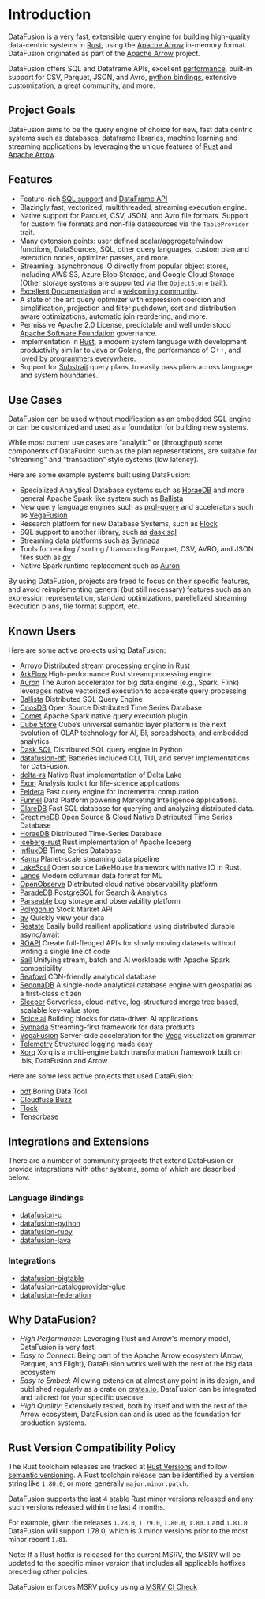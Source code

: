 <!---
  Licensed to the Apache Software Foundation (ASF) under one
  or more contributor license agreements.  See the NOTICE file
  distributed with this work for additional information
  regarding copyright ownership.  The ASF licenses this file
  to you under the Apache License, Version 2.0 (the
  "License"); you may not use this file except in compliance
  with the License.  You may obtain a copy of the License at

    http://www.apache.org/licenses/LICENSE-2.0

  Unless required by applicable law or agreed to in writing,
  software distributed under the License is distributed on an
  "AS IS" BASIS, WITHOUT WARRANTIES OR CONDITIONS OF ANY
  KIND, either express or implied.  See the License for the
  specific language governing permissions and limitations
  under the License.
-->

# Introduction

DataFusion is a very fast, extensible query engine for building
high-quality data-centric systems in [Rust](http://rustlang.org),
using the [Apache Arrow](https://arrow.apache.org) in-memory format.
DataFusion originated as part of the [Apache Arrow](https://arrow.apache.org/)
project.

DataFusion offers SQL and Dataframe APIs, excellent [performance](https://benchmark.clickhouse.com/), built-in support for CSV, Parquet, JSON, and Avro, [python bindings], extensive customization, a great community, and more.

[python bindings]: https://github.com/apache/datafusion-python

## Project Goals

DataFusion aims to be the query engine of choice for new, fast
data centric systems such as databases, dataframe libraries, machine
learning and streaming applications by leveraging the unique features
of [Rust](https://www.rust-lang.org/) and [Apache
Arrow](https://arrow.apache.org/).

## Features

- Feature-rich [SQL support](https://datafusion.apache.org/user-guide/sql/index.html) and [DataFrame API](https://datafusion.apache.org/user-guide/dataframe.html)
- Blazingly fast, vectorized, multithreaded, streaming execution engine.
- Native support for Parquet, CSV, JSON, and Avro file formats. Support
  for custom file formats and non-file datasources via the `TableProvider` trait.
- Many extension points: user defined scalar/aggregate/window functions, DataSources, SQL,
  other query languages, custom plan and execution nodes, optimizer passes, and more.
- Streaming, asynchronous IO directly from popular object stores, including AWS S3,
  Azure Blob Storage, and Google Cloud Storage (Other storage systems are supported via the
  `ObjectStore` trait).
- [Excellent Documentation](https://docs.rs/datafusion/latest) and a
  [welcoming community](https://datafusion.apache.org/contributor-guide/communication.html).
- A state of the art query optimizer with expression coercion and
  simplification, projection and filter pushdown, sort and distribution
  aware optimizations, automatic join reordering, and more.
- Permissive Apache 2.0 License, predictable and well understood
  [Apache Software Foundation](https://www.apache.org/) governance.
- Implementation in [Rust](https://www.rust-lang.org/), a modern
  system language with development productivity similar to Java or
  Golang, the performance of C++, and [loved by programmers
  everywhere](https://insights.stackoverflow.com/survey/2021#technology-most-loved-dreaded-and-wanted).
- Support for [Substrait](https://substrait.io/) query plans, to
  easily pass plans across language and system boundaries.

## Use Cases

DataFusion can be used without modification as an embedded SQL
engine or can be customized and used as a foundation for
building new systems.

While most current use cases are "analytic" or (throughput) some
components of DataFusion such as the plan representations, are
suitable for "streaming" and "transaction" style systems (low
latency).

Here are some example systems built using DataFusion:

- Specialized Analytical Database systems such as [HoraeDB] and more general Apache Spark like system such as [Ballista]
- New query language engines such as [prql-query] and accelerators such as [VegaFusion]
- Research platform for new Database Systems, such as [Flock]
- SQL support to another library, such as [dask sql]
- Streaming data platforms such as [Synnada]
- Tools for reading / sorting / transcoding Parquet, CSV, AVRO, and JSON files such as [qv]
- Native Spark runtime replacement such as [Auron]

By using DataFusion, projects are freed to focus on their specific
features, and avoid reimplementing general (but still necessary)
features such as an expression representation, standard optimizations,
parellelized streaming execution plans, file format support, etc.

## Known Users

Here are some active projects using DataFusion:

 <!-- "Active" means github repositories that had at least one commit in the last 6 months -->

- [Arroyo](https://github.com/ArroyoSystems/arroyo) Distributed stream processing engine in Rust
- [ArkFlow](https://github.com/arkflow-rs/arkflow) High-performance Rust stream processing engine
- [Auron] The Auron accelerator for big data engine (e.g., Spark, Flink) leverages native vectorized execution to accelerate query processing
- [Ballista] Distributed SQL Query Engine
- [CnosDB] Open Source Distributed Time Series Database
- [Comet](https://github.com/apache/datafusion-comet) Apache Spark native query execution plugin
- [Cube Store] Cube’s universal semantic layer platform is the next evolution of OLAP technology for AI, BI, spreadsheets, and embedded analytics
- [Dask SQL] Distributed SQL query engine in Python
- [datafusion-dft](https://github.com/datafusion-contrib/datafusion-dft) Batteries included CLI, TUI, and server implementations for DataFusion.
- [delta-rs] Native Rust implementation of Delta Lake
- [Exon](https://github.com/wheretrue/exon) Analysis toolkit for life-science applications
- [Feldera](https://github.com/feldera/feldera) Fast query engine for incremental computation
- [Funnel](https://funnel.io/) Data Platform powering Marketing Intelligence applications.
- [GlareDB](https://github.com/GlareDB/glaredb) Fast SQL database for querying and analyzing distributed data.
- [GreptimeDB] Open Source & Cloud Native Distributed Time Series Database
- [HoraeDB] Distributed Time-Series Database
- [Iceberg-rust](https://github.com/apache/iceberg-rust) Rust implementation of Apache Iceberg
- [InfluxDB] Time Series Database
- [Kamu] Planet-scale streaming data pipeline
- [LakeSoul](https://github.com/lakesoul-io/LakeSoul) Open source LakeHouse framework with native IO in Rust.
- [Lance](https://github.com/lancedb/lance) Modern columnar data format for ML
- [OpenObserve] Distributed cloud native observability platform
- [ParadeDB](https://github.com/paradedb/paradedb) PostgreSQL for Search & Analytics
- [Parseable] Log storage and observability platform
- [Polygon.io](https://polygon.io/) Stock Market API
- [qv] Quickly view your data
- [Restate](https://github.com/restatedev) Easily build resilient applications using distributed durable async/await
- [ROAPI] Create full-fledged APIs for slowly moving datasets without writing a single line of code
- [Sail](https://github.com/lakehq/sail) Unifying stream, batch and AI workloads with Apache Spark compatibility
- [Seafowl] CDN-friendly analytical database
- [SedonaDB](https://github.com/apache/sedona-db) A single-node analytical database engine with geospatial as a first-class citizen
- [Sleeper](https://github.com/gchq/sleeper) Serverless, cloud-native, log-structured merge tree based, scalable key-value store
- [Spice.ai] Building blocks for data-driven AI applications
- [Synnada] Streaming-first framework for data products
- [VegaFusion] Server-side acceleration for the [Vega](https://vega.github.io/) visualization grammar
- [Telemetry](https://telemetry.sh/) Structured logging made easy
- [Xorq](https://github.com/xorq-labs/xorq/) Xorq is a multi-engine batch transformation framework built on Ibis, DataFusion and Arrow

Here are some less active projects that used DataFusion:

- [bdt](https://github.com/datafusion-contrib/bdt) Boring Data Tool
- [Cloudfuse Buzz]
- [Flock]
- [Tensorbase]

[ballista]: https://github.com/apache/datafusion-ballista
[auron]: https://github.com/apache/auron
[cloudfuse buzz]: https://github.com/cloudfuse-io/buzz-rust
[cnosdb]: https://github.com/cnosdb/cnosdb
[cube store]: https://github.com/cube-js/cube.js/tree/master/rust
[dask sql]: https://github.com/dask-contrib/dask-sql
[datafusion-tui]: https://github.com/datafusion-contrib/datafusion-tui
[delta-rs]: https://github.com/delta-io/delta-rs
[flock]: https://github.com/flock-lab/flock
[kamu]: https://github.com/kamu-data/kamu-cli
[greptimedb]: https://github.com/GreptimeTeam/greptimedb
[horaedb]: https://github.com/apache/incubator-horaedb
[influxdb]: https://github.com/influxdata/influxdb
[openobserve]: https://github.com/openobserve/openobserve
[parseable]: https://github.com/parseablehq/parseable
[prql-query]: https://github.com/prql/prql-query
[qv]: https://github.com/timvw/qv
[roapi]: https://github.com/roapi/roapi
[seafowl]: https://github.com/splitgraph/seafowl
[spice.ai]: https://github.com/spiceai/spiceai
[synnada]: https://synnada.ai/
[tensorbase]: https://github.com/tensorbase/tensorbase
[vegafusion]: https://vegafusion.io/ "if you know of another project, please submit a PR to add a link!"

## Integrations and Extensions

There are a number of community projects that extend DataFusion or
provide integrations with other systems, some of which are described below:

### Language Bindings

- [datafusion-c](https://github.com/datafusion-contrib/datafusion-c)
- [datafusion-python](https://github.com/apache/datafusion-python)
- [datafusion-ruby](https://github.com/datafusion-contrib/datafusion-ruby)
- [datafusion-java](https://github.com/datafusion-contrib/datafusion-java)

### Integrations

- [datafusion-bigtable](https://github.com/datafusion-contrib/datafusion-bigtable)
- [datafusion-catalogprovider-glue](https://github.com/datafusion-contrib/datafusion-catalogprovider-glue)
- [datafusion-federation](https://github.com/datafusion-contrib/datafusion-federation)

## Why DataFusion?

- _High Performance_: Leveraging Rust and Arrow's memory model, DataFusion is very fast.
- _Easy to Connect_: Being part of the Apache Arrow ecosystem (Arrow, Parquet, and Flight), DataFusion works well with the rest of the big data ecosystem
- _Easy to Embed_: Allowing extension at almost any point in its design, and published regularly as a crate on [crates.io](http://crates.io), DataFusion can be integrated and tailored for your specific usecase.
- _High Quality_: Extensively tested, both by itself and with the rest of the Arrow ecosystem, DataFusion can and is used as the foundation for production systems.

## Rust Version Compatibility Policy

The Rust toolchain releases are tracked at [Rust Versions](https://releases.rs) and follow
[semantic versioning](https://semver.org/). A Rust toolchain release can be identified
by a version string like `1.80.0`, or more generally `major.minor.patch`.

DataFusion supports the last 4 stable Rust minor versions released and any such versions released within the last 4 months.

For example, given the releases `1.78.0`, `1.79.0`, `1.80.0`, `1.80.1` and `1.81.0` DataFusion will support 1.78.0, which is 3 minor versions prior to the most minor recent `1.81`.

Note: If a Rust hotfix is released for the current MSRV, the MSRV will be updated to the specific minor version that includes all applicable hotfixes preceding other policies.

DataFusion enforces MSRV policy using a [MSRV CI Check](https://github.com/search?q=repo%3Aapache%2Fdatafusion+rust-version+language%3ATOML+path%3A%2F%5ECargo.toml%2F&type=code)
